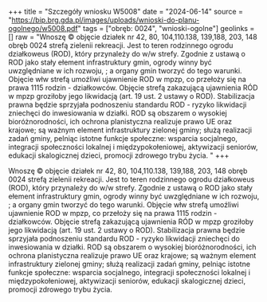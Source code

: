 +++
title = "Szczegóły wniosku W5008"
date = "2024-06-14"
source = "https://bip.brg.gda.pl/images/uploads/wnioski-do-planu-ogolnego/w5008.pdf"
tags = ["obręb: 0024", "wnioski-ogolne"]
geolinks = []
raw = "Wnoszę © objęcie działek nr 42, 80, 104,110.138, 139,188, 203, 148 obręb 0024 strefą zielenii rekreacji. Jest to teren rodzinnego ogrodu działkoweus (ROD), który przynależy do w/w strefy. Zgodnie z ustawą o ROD jako stały ełement infrastruktury gmin, ogrody winny być uwzględniane w ich rozwoju, ; a organy gmin tworzyć do tego warunki. Objęcie włw strefą umoźliwi ujawnienie ROD w mpzp, co przełoży się na prawa 1115 rodzin - działkowców. Objęcie strefą zakazującą ujawnienia RÓD w mpzp groziłoby jego likwidacją (art. 19 ust. 2 ustawy o ROD). Stabilizacja prawna będzie sprzyjała podnoszeniu standardu ROD - ryzyko likwidacji zniechęci do inwesiowania w działki. ROD są obszarem o wysokiej bioróżnorodności, ich ochrona planistyczna realizuje prawo UE oraz krajowe; są ważnym element infrastruktury zielonej gminy; służą realizacji zadań gminy, pelniąc istotne funkcje społeczne: wsparcia socjalnego, integracji społeczności lokalnej i międzypokołeniowej, aktywizacji seniorów, edukacji skalogicznej dzieci, promocji zdrowego trybu życia. "
+++

Wnoszę © objęcie działek nr 42, 80, 104,110.138, 139,188, 203, 148 obręb 0024 strefą zielenii
rekreacji. Jest to teren rodzinnego ogrodu działkoweus (ROD), który przynależy do w/w strefy. Zgodnie
z ustawą o ROD jako stały ełement infrastruktury gmin, ogrody winny być uwzględniane w ich rozwoju, ;
a organy gmin tworzyć do tego warunki. Objęcie włw strefą umoźliwi ujawnienie ROD w mpzp, co
przełoży się na prawa 1115 rodzin - działkowców. Objęcie strefą zakazującą ujawnienia RÓD w mpzp
groziłoby jego likwidacją (art. 19 ust. 2 ustawy o ROD). Stabilizacja prawna będzie sprzyjała podnoszeniu
standardu ROD - ryzyko likwidacji zniechęci do inwesiowania w działki. ROD są obszarem o wysokiej
bioróżnorodności, ich ochrona planistyczna realizuje prawo UE oraz krajowe; są ważnym element
infrastruktury zielonej gminy; służą realizacji zadań gminy, pelniąc istotne funkcje społeczne: wsparcia
socjalnego, integracji społeczności lokalnej i międzypokołeniowej, aktywizacji seniorów, edukacji
skalogicznej dzieci, promocji zdrowego trybu życia.



